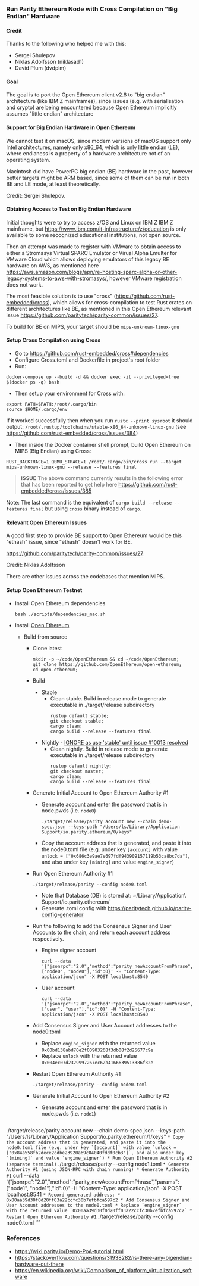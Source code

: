 ### Run Parity Ethereum Node with Cross Compilation on "Big Endian" Hardware

#### Credit

Thanks to the following who helped me with this:
* Sergei Shulepov
* Niklas Adolfsson (niklasad1)
* David Plum (dvdplm)

#### Goal

The goal is to port the Open Ethereum client v2.8 to "big endian" architecture (like IBM Z mainframes), since issues (e.g. with serialisation and crypto) are being encountered because Open Ethereum implicitly assumes "little endian" architecture 

#### Support for Big Endian Hardware in Open Ethereum

We cannot test it on macOS, since modern versions of macOS support only Intel architectures, namely only x86_64, which is only little endian (LE), where endianess is a property of a hardware architecture not of an operating system. 

Macintosh did have PowerPC big endian (BE) hardware in the past, however better targets might be ARM based, since some of them can be run in both BE and LE mode, at least theoretically.

Credit: Sergei Shulepov.

#### Obtaining Access to Test on Big Endian Hardware

Initial thoughts were to try to access z/OS and Linux on IBM Z IBM Z mainframe, but https://www.ibm.com/it-infrastructure/z/education is only available to some recognized educational institutions, not open source.

Then an attempt was made to register with VMware to obtain access to either a Stromasys Virtual SPARC Emulator or Virual Alpha Emulter for VMware Cloud which allows deploying emulators of this legacy BE hardware on AWS, as mentioned here https://aws.amazon.com/blogs/apn/re-hosting-sparc-alpha-or-other-legacy-systems-to-aws-with-stromasys/, however VMware registration does not work.

The most feasible solution is to use "cross" (https://github.com/rust-embedded/cross), which allows for cross-compilation to test Rust crates on different architectures like BE, as mentioned in this Open Ethereum relevant issue https://github.com/paritytech/parity-common/issues/27.

To build for BE on MIPS, your target should be `mips-unknown-linux-gnu`

#### Setup Cross Compilation using Cross

* Go to https://github.com/rust-embedded/cross#dependencies
* Configure Cross.toml and Dockerfile in project's root folder
* Run:

```
docker-compose up --build -d && docker exec -it --privileged=true $(docker ps -q) bash
```

* Then setup your environment for Cross with:

```
export PATH=$PATH:/root/.cargo/bin
source $HOME/.cargo/env
```

If it worked successfully then when you run `rustc --print sysroot` it should output: `/root/.rustup/toolchains/stable-x86_64-unknown-linux-gnu` (see https://github.com/rust-embedded/cross/issues/384)

* Then inside the Docker container shell prompt, build Open Ethereum on MIPS (Big Endian) using Cross:

```
RUST_BACKTRACE=1 QEMU_STRACE=1 /root/.cargo/bin/cross run --target mips-unknown-linux-gnu --release --features final
```

> **ISSUE** The above command currently results in the following error that has been reported to get help here https://github.com/rust-embedded/cross/issues/385

Note: The last command is the equivalent of `cargo build --release --features final` but using `cross` binary instead of `cargo`.

#### Relevant Open Ethereum Issues

A good first step to provide BE support to Open Ethereum would be this "ethash" issue, since "ethash" doesn't work for BE.

https://github.com/paritytech/parity-common/issues/27

Credit: Niklas Adolfsson

There are other issues across the codebases that mention MIPS.

#### Setup Open Ethereum Testnet

* Install Open Ethereum dependencies
  ```
  bash ./scripts/dependencies_mac.sh
  ```

* Install [Open Ethereum](https://github.com/OpenEthereum/parity-ethereum)
  * Build from source
    * Clone latest
      ```
      mkdir -p ~/code/OpenEthereum && cd ~/code/OpenEthereum;
      git clone https://github.com/OpenEthereum/open-ethereum;
      cd open-ethereum;
      ```
    * Build
      * Stable
        * Clean stable. Build in release mode to generate executable in ./target/release subdirectory
          ```
          rustup default stable;
          git checkout stable;
          cargo clean;
          cargo build --release --features final
          ```
      * Nightly - [IGNORE as use 'stable' until issue #10013 resolved](https://github.com/OpenEthereum/open-ethereum/issues/10013#issuecomment-444505679)
        * Clean nightly. Build in release mode to generate executable in ./target/release subdirectory
          ```
          rustup default nightly;
          git checkout master;
          cargo clean;
          cargo build --release --features final
          ```
    * Generate Initial Account to Open Ethereum Authority #1
      * Generate account and enter the password that is in node.pwds (i.e. `node0`)
        ```
        ./target/release/parity account new --chain demo-spec.json --keys-path "/Users/ls/Library/Application Support/io.parity.ethereum/0/keys"
        ```
      * Copy the account address that is generated, and paste it into the node0.toml file (e.g. under key `[account]` with value `unlock = ["0x686c3e9ae7e697fdf943909157119b53ca8bc7da"]`, and also under key `[mining]` and value `engine_signer`)
    * Run Open Ethereum Authority #1
      ```
      ./target/release/parity --config node0.toml
      ```
      * Note that Database (DB) is stored at: ~/Library/Application\ Support/io.parity.ethereum/
      * Generate .toml config with https://paritytech.github.io/parity-config-generator
    * Run the following to add the Consensus Signer and User Accounts to the chain, and return each account address respectively.
      * Engine signer account
        ```
        curl --data '{"jsonrpc":"2.0","method":"parity_newAccountFromPhrase","params":["node0", "node0"],"id":0}' -H "Content-Type: application/json" -X POST localhost:8540
        ```
      * User account
        ```
        curl --data '{"jsonrpc":"2.0","method":"parity_newAccountFromPhrase","params":["user", "user"],"id":0}' -H "Content-Type: application/json" -X POST localhost:8540
        ```
    * Add Consensus Signer and User Account addresses to the node0.toml
      * Replace `engine_signer` with the returned value `0x00bd138abd70e2f00903268f3db08f2d25677c9e`
      * Replace `unlock` with the returned value `0x004ec07d2329997267ec62b4166639513386f32e`
    * Restart Open Ethereum Authority #1
      ```
      ./target/release/parity --config node0.toml
      ```

    * Generate Initial Account to Open Ethereum Authority #2
      * Generate account and enter the password that is in node.pwds (i.e. `node1`)
        ```
./target/release/parity account new --chain demo-spec.json --keys-path "/Users/ls/Library/Application Support/io.parity.ethereum/1/keys"
        ```
      * Copy the account address that is generated, and paste it into the node0.toml file (e.g. under key `[account]` with value `unlock = ["0x84a558fb2dece2cdbe23920a69c84040fddf0cb3"]`, and also under key `[mining]` and value `engine_signer`)
    * Run Open Ethereum Authority #2 (separate terminal)
      ```
      ./target/release/parity --config node1.toml
      ```
    * Generate Authority #1 (using JSON-RPC with chain running)
      * Generate Authority #1
        ```
        curl --data '{"jsonrpc":"2.0","method":"parity_newAccountFromPhrase","params":["node1", "node1"],"id":0}' -H "Content-Type: application/json" -X POST localhost:8541
        ```
       * Record generated address:
        * 0x00aa39d30f0d20ff03a22ccfc30b7efbfca597c2
    * Add Consensus Signer and User Account addresses to the node0.toml
      * Replace `engine_signer` with the returned value `0x00aa39d30f0d20ff03a22ccfc30b7efbfca597c2`
    * Restart Open Ethereum Authority #1
      ```
      ./target/release/parity --config node0.toml
      ```

### References

* https://wiki.parity.io/Demo-PoA-tutorial.html
* https://stackoverflow.com/questions/31938282/is-there-any-bigendian-hardware-out-there
* https://en.wikipedia.org/wiki/Comparison_of_platform_virtualization_software
